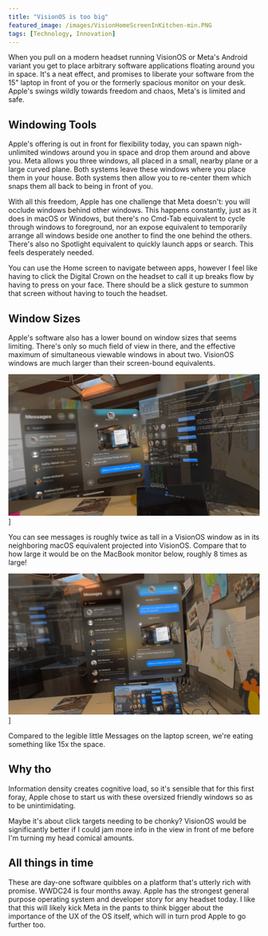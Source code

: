 ```yaml
---
title: "VisionOS is too big"
featured_image: /images/VisionHomeScreenInKitchen-min.PNG
tags: [Technology, Innovation]
---
```


When you pull on a modern headset running VisionOS or Meta's Android variant you get to place arbitrary software applications floating around you in space. It's a neat effect, and promises to liberate your software from the 15" laptop in front of you or the formerly spacious monitor on your desk. Apple's swings wildly towards freedom and chaos, Meta's is limited and safe.
<!--more--> 

## Windowing Tools
Apple's offering is out in front for flexibility today, you can spawn nigh-unlimited windows around you in space and drop them around and above you. Meta allows you three windows, all placed in a small, nearby plane or a large curved plane. Both systems leave these windows where you place them in your house. Both systems then allow you to re-center them which snaps them all back to being in front of you. 

With all this freedom, Apple has one challenge that Meta doesn't: you will occlude windows behind other windows. This happens constantly, just as it does in macOS or Windows, but there's no Cmd-Tab equivalent to cycle through windows to foreground, nor an expose equivalent to temporarily arrange all windows beside one another to find the one behind the others. There's also no Spotlight equivalent to quickly launch apps or search. This feels desperately needed. 

You can use the Home screen to navigate between apps, however I feel like having to click the Digital Crown on the headset to call it up breaks flow by having to press on your face. There should be a slick gesture to summon that screen without having to touch the headset.

## Window Sizes
Apple's software also has a lower bound on window sizes that seems limiting. There's only so much field of view in there, and the effective maximum of simultaneous viewable windows in about two. VisionOS windows are much larger than their screen-bound equivalents.


![VisionOS apps are huge!](/images/VisionVsMacOS-min.PNG)]

You can see messages is roughly twice as tall in a VisionOS window as in its neighboring macOS equivalent projected into VisionOS. Compare that to how large it would be on the MacBook monitor below, roughly 8 times as large!

![VisionOS apps are huge!](/images/VisionVsMacbook-min.PNG)]

Compared to the legible little Messages on the laptop screen, we're eating something like 15x the space.

## Why tho
Information density creates cognitive load, so it's sensible that for this first foray, Apple chose to start us with these oversized friendly windows so as to be unintimidating. 

Maybe it's about click targets needing to be chonky? VisionOS would be significantly better if I could jam more info in the view in front of me before I'm turning my head comical amounts. 

## All things in time
These are day-one software quibbles on a platform that's utterly rich with promise. WWDC24 is four months away. Apple has the strongest general purpose operating system and developer story for any headset today. I like that this will likely kick Meta in the pants to think bigger about the importance of the UX of the OS itself, which will in turn prod Apple to go further too.